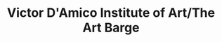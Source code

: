 ---
layout: repo
title: "Victor D'Amico Institute of Art/The Art Barge"
id: 18502
permalink: repos/18502/
---